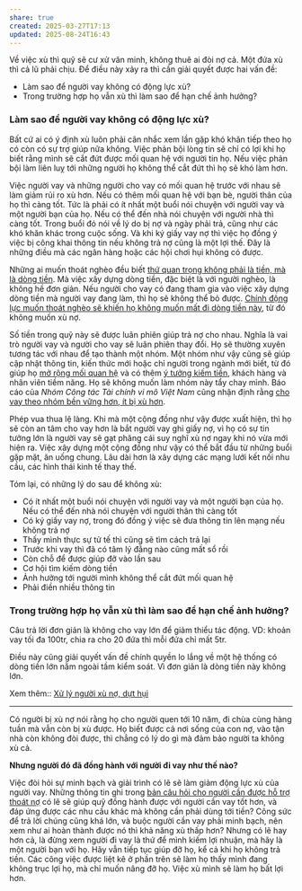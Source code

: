 ```yaml
---
share: true
created: 2025-03-27T17:13
updated: 2025-08-24T16:43
---
```

Về việc xù thì quỹ sẽ cư xử văn minh, không thuê ai đòi nợ cả. Một đứa xù thì cả lũ phải chịu. Để điều này xảy ra thì cần giải quyết được hai vấn đề:
- Làm sao để người vay không có động lực xù?
- Trong trường hợp họ vẫn xù thì làm sao để hạn chế ảnh hưởng?

### Làm sao để người vay không có động lực xù?
Bất cứ ai có ý định xù luôn phải cân nhắc xem lần gặp khó khăn tiếp theo họ có còn có sự trợ giúp nữa không. Việc phản bội lòng tin sẽ chỉ có lợi khi họ biết rằng mình sẽ cắt đứt được mối quan hệ với người tin họ. Nếu việc phản bội làm liên luỵ tới những người họ không thể cắt đứt thì họ sẽ khó làm hơn. 

Việc người vay và những người cho vay có mối quan hệ trước với nhau sẽ làm giảm rủi ro xù hơn. Nếu có thêm mối quan hệ với bạn bè, người thân của họ thì càng tốt. Tức là phải có ít nhất một buổi nói chuyện với người vay và một người bạn của họ. Nếu có thể đến nhà nói chuyện với người nhà thì càng tốt. Trong buổi đó nói về lý do bị nợ và ngày phải trả, cũng như các khó khăn khác trong cuộc sống. Và khi ký giấy vay nợ thì việc họ đồng ý việc bị công khai thông tin nếu không trả nợ cũng là một lợi thế. Đây là những điều mà các ngân hàng hoặc các hội chơi hụi không có được.

Những ai muốn thoát nghèo đều biết [thứ quan trọng không phải là tiền, mà là dòng tiền](../../../%E2%9A%A1Hi%E1%BB%83u%20bi%E1%BA%BFt%20s%C3%A2u/Ki%E1%BA%BFm%20ti%E1%BB%81n/T%E1%BB%B1%20%C4%91%E1%BA%A7u%20t%C6%B0/C%C3%A1i%20c%E1%BA%A7n%20kh%C3%B4ng%20ph%E1%BA%A3i%20l%C3%A0%20c%C3%B3%20ti%E1%BB%81n,%20m%C3%A0%20l%C3%A0%20c%C3%B3%20d%C3%B2ng%20ti%E1%BB%81n.md). Mà việc xây dựng dòng tiền, đặc biệt là với người nghèo, là không hề đơn giản. Nếu người cho vay có đang tham gia vào việc xây dựng dòng tiền mà người vay đang làm, thì họ sẽ không thể bỏ được. [Chính động lực muốn thoát nghèo sẽ khiến họ không muốn mất đi dòng tiền này](../../../%E2%9A%A1Hi%E1%BB%83u%20bi%E1%BA%BFt%20s%C3%A2u/Ki%E1%BA%BFm%20ti%E1%BB%81n/T%E1%BB%B1%20%C4%91%E1%BA%A7u%20t%C6%B0/Mu%E1%BB%91n%20tho%C3%A1t%20ngh%C3%A8o%20c%E1%BA%A7n%20d%C3%B2ng%20ti%E1%BB%81n.md), từ đó không muốn xù nợ.

Số tiền trong quỹ này sẽ được luân phiên giúp trả nợ cho nhau. Nghĩa là vai trò người vay và người cho vay sẽ luân phiên thay đổi. Họ sẽ thường xuyên tương tác với nhau để tạo thành một nhóm. Một nhóm như vậy cũng sẽ giúp cập nhật thông tin, kiến thức mới hoặc chỉ người trong ngành mới biết, từ đó giúp họ [mở rộng mối quan hệ](../../../%F0%9F%93%9CT%C3%A0i%20nguy%C3%AAn/M%E1%BB%9F%20r%E1%BB%99ng%20m%E1%BB%91i%20quan%20h%E1%BB%87/index.md) và có thêm [ý tưởng kiếm tiền](../../../%F0%9F%93%9CT%C3%A0i%20nguy%C3%AAn/%C3%9D%20t%C6%B0%E1%BB%9Fng%20ki%E1%BA%BFm%20ti%E1%BB%81n/%C3%9D%20t%C6%B0%E1%BB%9Fng/index.md), khách hàng và nhân viên tiềm năng. Họ sẽ không muốn làm nhóm này tẩy chay mình. Báo cáo của *Nhóm Công tác Tài chính vi mô Việt Nam* cũng nhận định rằng [cho vay theo nhóm bền vững hơn, ít bị xù hơn](../../../%E2%9A%A1Hi%E1%BB%83u%20bi%E1%BA%BFt%20s%C3%A2u/T%E1%BB%95%20ch%E1%BB%A9c%20t%C3%A0i%20ch%C3%ADnh/T%E1%BB%95%20ch%E1%BB%A9c%20t%C3%ADn%20d%E1%BB%A5ng/Cho%20vay%20theo%20nh%C3%B3m%20b%E1%BB%81n%20v%E1%BB%AFng%20h%C6%A1n,%20%C3%ADt%20b%E1%BB%8B%20x%C3%B9%20h%C6%A1n.%20Cho%20vay%20c%C3%A1%20nh%C3%A2n%20nhi%E1%BB%81u%20l%E1%BB%A3i%20nhu%E1%BA%ADn%20h%C6%A1n,%20d%E1%BB%85%20m%E1%BB%9F%20r%E1%BB%99ng%20ph%E1%BA%A1m%20vi%20ho%E1%BA%A1t%20%C4%91%E1%BB%99ng%20h%C6%A1n.md). 

Phép vua thua lệ làng. Khi mà một cộng đồng như vậy được xuất hiện,  thì họ sẽ còn an tâm cho vay hơn là bắt người vay ghi giấy nợ, vì họ có sự tin tưởng lớn là người vay sẽ gạt phăng cái suy nghĩ xù nợ ngay khi nó vừa mới hiện ra. Việc xây dựng một cộng đồng như vậy có thể bắt đầu từ những buổi gặp mặt, ăn uống chung. Lâu dài hơn là xây dựng các mạng lưới kết nối nhu cầu, các hình thái kinh tế thay thế.

Tóm lại, có những lý do sau để không xù:
- Có ít nhất một buổi nói chuyện với người vay và một người bạn của họ. Nếu có thể đến nhà nói chuyện với người thân thì càng tốt
- Có ký giấy vay nợ, trong đó đồng ý việc sẽ đưa thông tin lên mạng nếu không trả nợ
- Thấy mình thực sự tử tế thì cũng sẽ tìm cách trả lại
- Trước khi vay thì đã có tâm lý đằng nào cũng mất sổ rồi
- Còn chỗ để được giúp đỡ vào lần sau
- Cơ hội tìm kiếm dòng tiền
- Ảnh hưởng tới người mình không thể cắt đứt mối quan hệ
- Phải điền nhiều thông tin

### Trong trường hợp họ vẫn xù thì làm sao để hạn chế ảnh hưởng?
Câu trả lời đơn giản là không cho vay lớn để giảm thiểu tác động. VD: khoản vay tối đa 100tr, chia ra cho 20 đứa thì mỗi đứa chỉ mất 5tr. 

Điều này cũng giải quyết vấn đề chính quyền lo lắng về một hệ thống có dòng tiền lớn nằm ngoài tầm kiểm soát. Vì đơn giản là dòng tiền này không lớn.

Xem thêm:: [Xử lý người xù nợ, dựt hụi](./X%E1%BB%AD%20l%C3%BD%20ng%C6%B0%E1%BB%9Di%20x%C3%B9%20n%E1%BB%A3,%20d%E1%BB%B1t%20h%E1%BB%A5i.md)

---

Có người bị xù nợ nói rằng họ cho người quen tới 10 năm, đi chùa cùng hàng tuần mà vẫn còn bị xù được. Họ biết được cả nơi sống của con nợ, vào tận nhà còn không đòi được, thì chẳng có lý do gì mà đảm bảo người ta không xù cả.

**Nhưng người đó đã đồng hành với người đi vay như thế nào?** 

Việc đòi hỏi sự minh bạch và giải trình có lẽ sẽ làm giảm động lực xù của người vay. Những thông tin ghi trong [bản câu hỏi cho người cần được hỗ trợ thoát nợ](../B%E1%BA%A3n%20c%C3%A2u%20h%E1%BB%8Fi%20cho%20ng%C6%B0%E1%BB%9Di%20c%E1%BA%A7n%20%C4%91%C6%B0%E1%BB%A3c%20h%E1%BB%97%20tr%E1%BB%A3%20tho%C3%A1t%20n%E1%BB%A3.md) có lẽ sẽ giúp quỹ đồng hành được với người cần vay tốt hơn, và đáp ứng được các nhu cầu khác mà không cần phải dùng tới tiền? Công sức để trả lời chúng cũng khá lớn, và buộc người cần vay phải minh bạch, nên xem như ai hoàn thành được nó thì khả năng xù thấp hơn? Nhưng có lẽ hay hơn cả, là đừng xem người đi vay là thứ để mình kiếm lợi nhuận, mà hãy là một người bạn với họ. Hãy vẫn tiếp tục giúp đỡ họ, kể cả khi họ không trả tiền. Các công việc được liệt kê ở phần trên sẽ làm họ thấy mình đang không trục lợi họ, mà chỉ muốn nâng đỡ họ. Việc xù mình sẽ làm họ bất lợi hơn.


